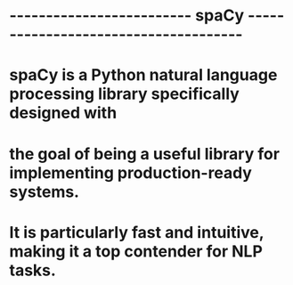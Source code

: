 # ------------------------- spaCy -------------------------------------
# spaCy is a Python natural language processing library specifically designed with
# the goal of being a useful library for implementing production-ready systems.
# It is particularly fast and intuitive, making it a top contender for NLP tasks.
